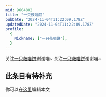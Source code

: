 ```yaml
---
mid: 9604802
title: "一只莜喵饼"
pubDate: "2024-11-04T11:22:09.178Z"
updatedDate: "2024-11-04T11:22:09.178Z"
profile:
  {
    Nickname: ["一只莜喵饼"],
  }
---
```


关注[一只莜喵饼](https://space.bilibili.com/9604802)谢谢喵~ 关注[一只莜喵饼](https://space.bilibili.com/9604802)谢谢喵~

## 此条目有待补充
你可以在[这里](https://github.com/Yuhanawa/VTuber.ICU/edit/master/src/content/v/一只莜喵饼/index.md)编辑本文
